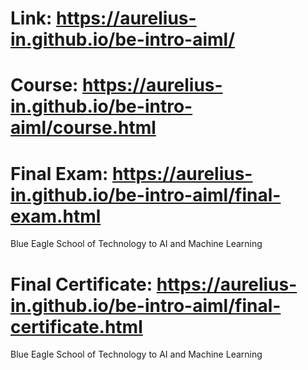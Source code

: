 # Link: https://aurelius-in.github.io/be-intro-aiml/
# Course: https://aurelius-in.github.io/be-intro-aiml/course.html
# Final Exam: https://aurelius-in.github.io/be-intro-aiml/final-exam.html 
Blue Eagle School of Technology to AI and Machine Learning
# Final Certificate: https://aurelius-in.github.io/be-intro-aiml/final-certificate.html 
Blue Eagle School of Technology to AI and Machine Learning
